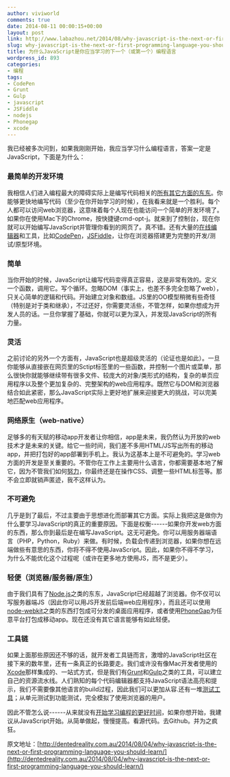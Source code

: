 ```yaml
---
author: viviworld
comments: true
date: 2014-08-11 00:00:15+00:00
layout: post
link: http://www.labazhou.net/2014/08/why-javascript-is-the-next-or-first-programming-language-you-should-learn/
slug: why-javascript-is-the-next-or-first-programming-language-you-should-learn
title: 为什么JavaScript是你应当学习的下一个（或第一个）编程语言
wordpress_id: 893
categories:
- 编程
tags:
- CodePen
- Grunt
- Gulp
- javascript
- JSFiddle
- nodejs
- Phonegap
- xcode
---
```


我已经被多次问到，如果我刚刚开始，我应当学习什么编程语言，答案一定是JavaScript，下面是为什么：


### 最简单的开发环境


我相信人们进入编程最大的障碍实际上是编写代码相关的[所有其它方面的东东](http://dentedreality.com.au/2014/06/07/why-web-development-is-complex/)。你能够更快地编写代码（至少在你开始学习的时候），在我看来就是一个胜利。每个人都可以访问web浏览器，这意味着每个人现在也能访问一个简单的开发环境了。如果你在使用Mac下的Chrome，按快捷键cmd-opt-j。就来到了控制台，现在你就可以开始编写JavaScript并管理你看到的网页了。真不错。还有大量的[在线](https://c9.io/)[编辑器](https://codio.com/)和工具，比如[CodePen](http://codepen.io/pen/)，[JSFiddle](http://jsfiddle.net/)，让你在浏览器搭建更为完整的开发/测试/原型环境。


### 简单


当你开始的时候，JavaScript让编写代码变得真正容易，这是非常有效的。定义一个函数，调用它。写个循环。忽略DOM（事实上，也差不多完全忽略了web），只关心简单的逻辑和代码。开始建立对象和数组。JS里的OO模型稍微有些奇怪（特别是对于类和继承），不过还好，你需要灵活些，不管怎样，如果你想成为开发人员的话。一旦你掌握了基础，你就可以更为深入，并发现JavaScript的所有力量。


### 灵活


之前讨论的另外一个方面有，JavaScript也是超级灵活的（论证也是如此）。一旦你能够从直接嵌在网页里的Sctipt标签里的一些函数，并控制一个图片或菜单，那么很快你就能够继续带有很多文件、较庞大的对象/类形式的结构，复杂的单页应用程序以及整个更加复杂的、完整架构的web应用程序。既然它与DOM和浏览器结合如此紧密，那么JavaScript实际上更好地扩展来迎接更大的挑战，可以完美地匹配web应用程序。


### 网络原生（web-native）


足够多的有天赋的移动app开发者让你相信，app是未来，我仍然认为开放的web技术才是未来的关键。给它一些时间，我们差不多用HTML/JS写出所有的移动app，并把打包好的app部署到手机上。我认为这基本上是不可避免的。学习web方面的开发是至关重要的。不管你在工作上主要用什么语言，你都需要基本地了解它，因为不管我们如何[努力](http://wordpress.org/)，你最终还是在操作CSS、调整一些HTML标签等。那不会立即就销声匿迹，我不这样认为。


### 不可避免


几乎是到了最后，不过主要由于思想进化而部署其它方面。实际上我把这是做你为什么要学习JavaScript的真正的重要原因。下面是权衡------如果你开发web方面的东西，那么你到最后是在编写JavaScript。这无可避免。你可以用服务器端语言（PHP，Python，Ruby）来做。有时候，负载会传递到浏览器，如果你想在远端做些有意思的东西，你将不得不使用JavaScript。因此，如果你不得不学习，为什么不能优化这个过程呢（或许在更多地方使用JS，而不是更少）。


### 轻便（浏览器/服务器/原生）


由于我们具有了[Node.js](http://nodejs.org/)之类的东东，JavaScript已经超越了浏览器。你不仅可以写服务器端JS（因此你可以用JS开发前后端web应用程序），而且还可以使用[node-webkit](https://github.com/rogerwang/node-webkit)之类的东西打包成可分发的桌面应用程序，或者使用[PhoneGap](http://phonegap.com/)为任意平台打包成移动app。现在还没有其它语言能够有如此轻便。


### 工具链


如果上面那些原因还不够的话，就开发者工具链而言，激增的JavaScript社区在接下来的数年里，还有一条真正的长路要走。我们或许没有像Mac开发者使用的[Xcode](https://developer.apple.com/xcode/)那样集成的、一站式方式，但是我们有[Grunt](http://gruntjs.com/)和[Gulp](http://gulpjs.com/)之类的工具，可以建立自己的资源流水线。人们熟知的每个代码编辑器都支持JavaScript语法高亮和提示，我们不需要像其他语言的build过程，因此我们可以更加从容.还有一堆[测试工具](https://stackoverflow.com/questions/300855/javascript-unit-test-tools-for-tdd)；从单元测试到功能测试，完全模拟了使用浏览器的用户。

因此不管怎么说------从来就没有[开始学习编程的更好时间](https://medium.com/message/you-are-not-late-b3d76f963142)，如果你想开始，我建议从JavaScript开始。从简单做起，慢慢提高。看源代码。去Github。并为之疯狂。

原文地址：[http://dentedreality.com.au/2014/08/04/why-javascript-is-the-next-or-first-programming-language-you-should-learn/](http://dentedreality.com.au/2014/08/04/why-javascript-is-the-next-or-first-programming-language-you-should-learn/)
